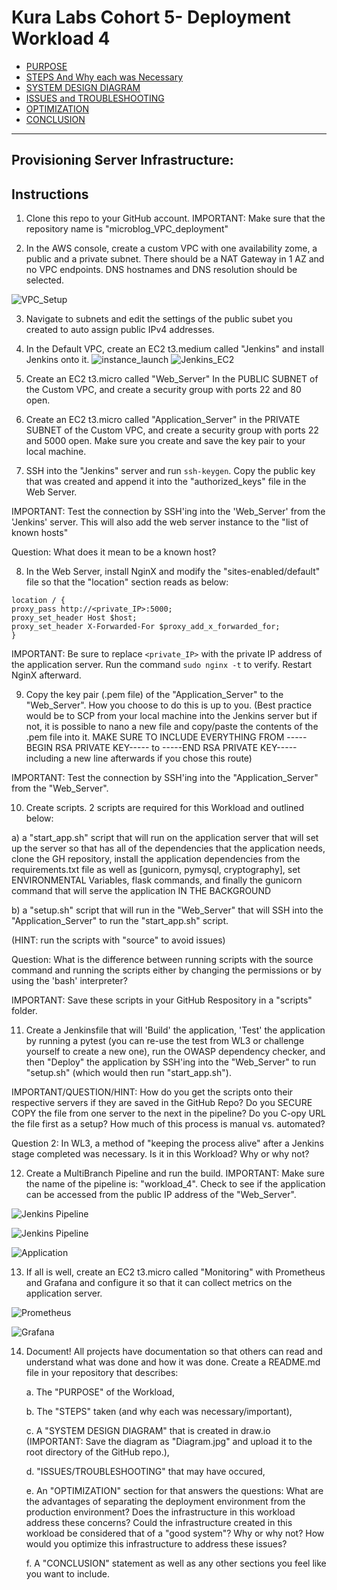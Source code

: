 # Kura Labs Cohort 5- Deployment Workload 4

- [PURPOSE](#purpose)
- [STEPS And Why each was Necessary](#the-steps-taken-and-why-each-was-necessaryimportant)
- [SYSTEM DESIGN DIAGRAM](#system-design-diagram)
- [ISSUES and TROUBLESHOOTING](#issuestroubleshooting)
- [OPTIMIZATION](#optimization)
- [CONCLUSION](#conclusion)

---



## Provisioning Server Infrastructure:

## Instructions

1. Clone this repo to your GitHub account. IMPORTANT: Make sure that the repository name is "microblog_VPC_deployment"

2. In the AWS console, create a custom VPC with one availability zome, a public and a private subnet.  There should be a NAT Gateway in 1 AZ and no VPC endpoints.  DNS hostnames and DNS resolution should be selected.

![VPC_Setup](Images/VPC_setup.jpg)

3. Navigate to subnets and edit the settings of the public subet you created to auto assign public IPv4 addresses.

4. In the Default VPC, create an EC2 t3.medium called "Jenkins" and install Jenkins onto it.
![instance_launch](Images/t3_medium.jpg)
![Jenkins_EC2](Images/Jenkins_EC2.jpg)

5. Create an EC2 t3.micro called "Web_Server" In the PUBLIC SUBNET of the Custom VPC, and create a security group with ports 22 and 80 open.  

6. Create an EC2 t3.micro called "Application_Server" in the PRIVATE SUBNET of the Custom VPC,  and create a security group with ports 22 and 5000 open. Make sure you create and save the key pair to your local machine.

7. SSH into the "Jenkins" server and run `ssh-keygen`. Copy the public key that was created and append it into the "authorized_keys" file in the Web Server. 

IMPORTANT: Test the connection by SSH'ing into the 'Web_Server' from the 'Jenkins' server.  This will also add the web server instance to the "list of known hosts"

Question: What does it mean to be a known host?

8. In the Web Server, install NginX and modify the "sites-enabled/default" file so that the "location" section reads as below:
```
location / {
proxy_pass http://<private_IP>:5000;
proxy_set_header Host $host;
proxy_set_header X-Forwarded-For $proxy_add_x_forwarded_for;
}
```
IMPORTANT: Be sure to replace `<private_IP>` with the private IP address of the application server. Run the command `sudo nginx -t` to verify. Restart NginX afterward.

9. Copy the key pair (.pem file) of the "Application_Server" to the "Web_Server".  How you choose to do this is up to you.  (Best practice would be to SCP from your local machine into the Jenkins server but if not, it is possible to nano a new file and copy/paste the contents of the .pem file into it.  MAKE SURE TO INCLUDE EVERYTHING FROM -----BEGIN RSA PRIVATE KEY----- to -----END RSA PRIVATE KEY----- including a new line afterwards if you chose this route)

IMPORTANT: Test the connection by SSH'ing into the "Application_Server" from the "Web_Server".

10. Create scripts.  2 scripts are required for this Workload and outlined below:

a) a "start_app.sh" script that will run on the application server that will set up the server so that has all of the dependencies that the application needs, clone the GH repository, install the application dependencies from the requirements.txt file as well as [gunicorn, pymysql, cryptography], set ENVIRONMENTAL Variables, flask commands, and finally the gunicorn command that will serve the application IN THE BACKGROUND

b) a "setup.sh" script that will run in the "Web_Server" that will SSH into the "Application_Server" to run the "start_app.sh" script.

(HINT: run the scripts with "source" to avoid issues)

Question: What is the difference between running scripts with the source command and running the scripts either by changing the permissions or by using the 'bash' interpreter?

IMPORTANT: Save these scripts in your GitHub Respository in a "scripts" folder.


11. Create a Jenkinsfile that will 'Build' the application, 'Test' the application by running a pytest (you can re-use the test from WL3 or challenge yourself to create a new one), run the OWASP dependency checker, and then "Deploy" the application by SSH'ing into the "Web_Server" to run "setup.sh" (which would then run "start_app.sh").

IMPORTANT/QUESTION/HINT: How do you get the scripts onto their respective servers if they are saved in the GitHub Repo?  Do you SECURE COPY the file from one server to the next in the pipeline? Do you C-opy URL the file first as a setup? How much of this process is manual vs. automated?

Question 2: In WL3, a method of "keeping the process alive" after a Jenkins stage completed was necessary.  Is it in this Workload? Why or why not?

12. Create a MultiBranch Pipeline and run the build. IMPORTANT: Make sure the name of the pipeline is: "workload_4".  Check to see if the application can be accessed from the public IP address of the "Web_Server".

![Jenkins Pipeline](Images/final_pipeline.jpg)

![Jenkins Pipeline](Images/final_pipeline_console.jpg)

![Application](Images/application_up_public_ip.jpg)

13. If all is well, create an EC2 t3.micro called "Monitoring" with Prometheus and Grafana and configure it so that it can collect metrics on the application server.

![Prometheus](Images/prometheus_dashboard.jpg)

![Grafana](Images/grafana_dashboard.jpg)

14. Document! All projects have documentation so that others can read and understand what was done and how it was done. Create a README.md file in your repository that describes:

	  a. The "PURPOSE" of the Workload,

  	b. The "STEPS" taken (and why each was necessary/important),
    
  	c. A "SYSTEM DESIGN DIAGRAM" that is created in draw.io (IMPORTANT: Save the diagram as "Diagram.jpg" and upload it to the root directory of the GitHub repo.),

	  d. "ISSUES/TROUBLESHOOTING" that may have occured,

  	e. An "OPTIMIZATION" section for that answers the questions: What are the advantages of separating the deployment environment from the production environment?  Does the infrastructure in this workload address these concerns?  Could the infrastructure created in this workload be considered that of a "good system"?  Why or why not?  How would you optimize this infrastructure to address these issues?

    f. A "CONCLUSION" statement as well as any other sections you feel like you want to include.

